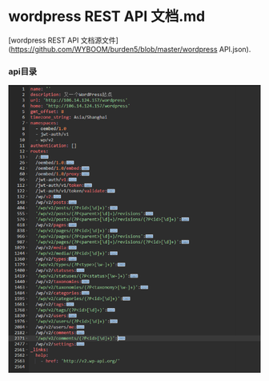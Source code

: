 # wordpress REST API 文档.md

[wordpress REST API 文档源文件](https://github.com/WYBOOM/burden5/blob/master/wordpress API.json).

### api目录
![alt 属性文本](https://github.com/WYBOOM/burden5/blob/master/src/assets/img/api.png)

